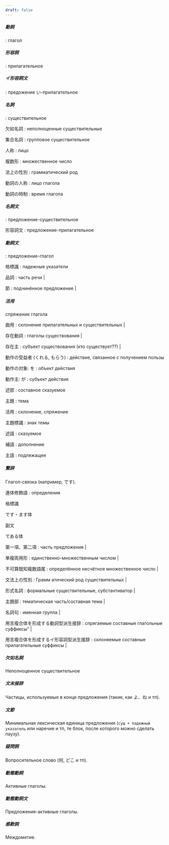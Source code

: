 ```yaml
---
draft: false
---
```


##### *動詞*
: глагол

##### *形容詞*
: прилагательное

##### *イ形容詞文*
: предожение い-прилагательное

##### *名詞*
: существительное

欠如名詞
: неполноценные существительные

集合名詞
: групповое существительное

人称
: лицо

複数形
: множественное число

法上の性別
: грамматический род

動詞の人称
: лицо глагола

動詞の時制
: время глагола

##### *名詞文*
: предложение-существительное

形容詞文
: предложение-прилагательное

##### *動詞文*
: предложение-глагол

格標識
: падежные указатели


品詞
: часть речи |

節
: подчинённое предложение |

##### 活用
спряжение глагола

曲用
: склонение прилагательных и существительных |

存在動詞
: глаголы существования |

存在主
: субъект существования (кто существует??) |

動作の受益者 (くれる, もらう)
: действие, связанное с получением пользы

動作の対象: を
: объект действия

動作主: が
: субъект действия

述部
: составное сказуемое

主題
: тема

活用
: склонение, спряжение

主題標識
: знак темы

述語
: сказуемое

補語
: дополнение

主語
: подлежащее

##### 繋辞

Глагол-связка (например, です).

連体修飾語
: определения

格標識

です・ます体

副文

である体

第一項、第二項
: часть предложения |

単複両用形
: единственно-множественным числом |

不可算既知複数語尾
: определённое несчётное множественное число |

文法上の性別
: Грамм атический род существительных |

形式名詞
: формальные существительные, субстантиватор |

主題部
: тематическая часть/составная тема |

名詞句
: именная группа |

用言複合体を形成する動詞型派生接辞
: спрягаемые составные глагольные суффиксы” |

用言複合体を形成するイ形容詞型派生接辞
: склоняемые составные прилагательные суффиксы |

##### 欠如名詞

Неполноценное существительное

##### 文末接辞

Частицы, используемые в конце предложения (такие, как よ、ね и тп).

##### 文節

Минимальная лексическая единица предложения (`сущ + падежный указатель` или
наречие и тп, те блок, после которого можно сделать паузу).

##### 疑問詞

Вопросительное слово (何, どこ и тп).

##### 動態動詞

Активные глаголы.

##### 動態動詞文

Предложения-активные глаголы.

##### 感歎詞

Междометие.
